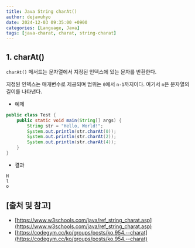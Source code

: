 ```yaml
---
title: Java String charAt()
author: dejavuhyo
date: 2024-12-03 09:35:00 +0900
categories: [Language, Java]
tags: [java-charat, charat, string-charat]
---
```


## 1. charAt()
`charAt()` 메서드는 문자열에서 지정된 인덱스에 있는 문자를 반환한다.

지정된 인덱스는 매개변수로 제공되며 범위는 `0`에서 `n-1`까지이다. 여기서 `n`은 문자열의 길이를 나타낸다.

* 예제

```java
public class Test {
    public static void main(String[] args) {
        String str = "Hello, World!";
        System.out.println(str.charAt(0));
        System.out.println(str.charAt(2));
        System.out.println(str.charAt(4));
    }
}
```

* 결과

```text
H
l
o
```

## [출처 및 참고]
* [https://www.w3schools.com/java/ref_string_charat.asp](https://www.w3schools.com/java/ref_string_charat.asp)
* [https://codegym.cc/ko/groups/posts/ko.954.--charat](https://codegym.cc/ko/groups/posts/ko.954.--charat)
